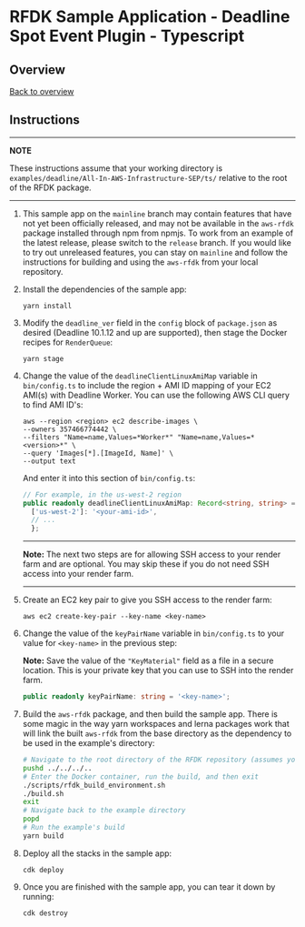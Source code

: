 # RFDK Sample Application - Deadline Spot Event Plugin - Typescript

## Overview
[Back to overview](../README.md)

## Instructions

---
**NOTE**

These instructions assume that your working directory is `examples/deadline/All-In-AWS-Infrastructure-SEP/ts/` relative to the root of the RFDK package.

---
1. This sample app on the `mainline` branch may contain features that have not yet been officially released, and may not be available in the `aws-rfdk` package installed through npm from npmjs. To work from an example of the latest release, please switch to the `release` branch. If you would like to try out unreleased features, you can stay on `mainline` and follow the instructions for building and using the `aws-rfdk` from your local repository.
2. Install the dependencies of the sample app:

    ```
    yarn install
    ```
3. Modify the `deadline_ver` field in the `config` block of `package.json` as desired (Deadline 10.1.12 and up are supported), then stage the Docker recipes for `RenderQueue`:

    ```
    yarn stage
    ```

4.  Change the value of the `deadlineClientLinuxAmiMap` variable in `bin/config.ts` to include the region + AMI ID mapping of your EC2 AMI(s) with Deadline Worker. You can use the following AWS CLI query to find AMI ID's:
    ```
    aws --region <region> ec2 describe-images \
    --owners 357466774442 \
    --filters "Name=name,Values=*Worker*" "Name=name,Values=*<version>*" \
    --query 'Images[*].[ImageId, Name]' \
    --output text
    ```

    And enter it into this section of `bin/config.ts`:
    ```ts
    // For example, in the us-west-2 region
    public readonly deadlineClientLinuxAmiMap: Record<string, string> = {
      ['us-west-2']: '<your-ami-id>',
      // ...
      };
    ```

    ---

    **Note:** The next two steps are for allowing SSH access to your render farm and are optional. You may skip these if you do not need SSH access into your render farm.

    ---
5.  Create an EC2 key pair to give you SSH access to the render farm:

    ```
    aws ec2 create-key-pair --key-name <key-name>
    ```
6. Change the value of the `keyPairName` variable in `bin/config.ts` to your value for `<key-name>` in the previous step:

    **Note:** Save the value of the `"KeyMaterial"` field as a file in a secure location. This is your private key that you can use to SSH into the render farm.

    ```ts
    public readonly keyPairName: string = '<key-name>';
    ```

7. Build the `aws-rfdk` package, and then build the sample app. There is some magic in the way yarn workspaces and lerna packages work that will link the built `aws-rfdk` from the base directory as the dependency to be used in the example's directory:

    ```bash
    # Navigate to the root directory of the RFDK repository (assumes you started in the example's directory)
    pushd ../../../..
    # Enter the Docker container, run the build, and then exit
    ./scripts/rfdk_build_environment.sh
    ./build.sh
    exit
    # Navigate back to the example directory
    popd
    # Run the example's build
    yarn build
    ```

8. Deploy all the stacks in the sample app:

    ```
    cdk deploy
    ```

9. Once you are finished with the sample app, you can tear it down by running:

    ```
    cdk destroy
    ```
